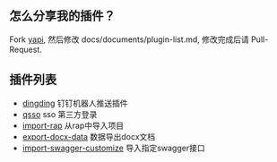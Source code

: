 ## 怎么分享我的插件？
Fork [yapi](https://github.com/YMFE/yapi), 然后修改 docs/documents/plugin-list.md, 修改完成后请 Pull-Request.

## 插件列表

* [dingding](https://github.com/zgs225/yapi-plugin-dding) 钉钉机器人推送插件
* [qsso](https://github.com/ymfe/yapi-plugin-qsso) sso 第三方登录
* [import-rap](https://github.com/wxxcarl/yapi-plugin-import-rap) 从rap中导入项目
* [export-docx-data](https://github.com/inceptiongt/Yapi-plugin-export-docx-data) 数据导出docx文档
* [import-swagger-customize](https://github.com/follow-my-heart/yapi-plugin-import-swagger-customize) 导入指定swagger接口